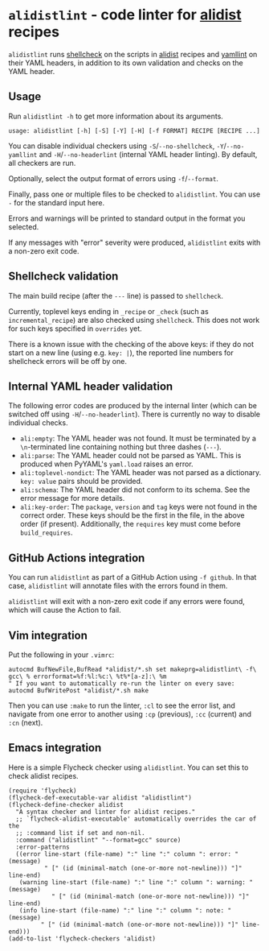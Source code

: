 # `alidistlint` - code linter for [alidist][] recipes

`alidistlint` runs [shellcheck][] on the scripts in [alidist][] recipes and [yamllint][] on their YAML headers, in addition to its own validation and checks on the YAML header.

## Usage

Run `alidistlint -h` to get more information about its arguments.

```
usage: alidistlint [-h] [-S] [-Y] [-H] [-f FORMAT] RECIPE [RECIPE ...]
```

You can disable individual checkers using `-S`/`--no-shellcheck`, `-Y`/`--no-yamllint` and `-H`/`--no-headerlint` (internal YAML header linting).
By default, all checkers are run.

Optionally, select the output format of errors using `-f`/`--format`.

Finally, pass one or multiple files to be checked to `alidistlint`. You can use `-` for the standard input here.

Errors and warnings will be printed to standard output in the format you selected.

If any messages with "error" severity were produced, `alidistlint` exits with a non-zero exit code.

## Shellcheck validation

The main build recipe (after the `---` line) is passed to `shellcheck`.

Currently, toplevel keys ending in `_recipe` or `_check` (such as `incremental_recipe`) are also checked using `shellcheck`.
This does not work for such keys specified in `overrides` yet.

There is a known issue with the checking of the above keys: if they do not start on a new line (using e.g. `key: |`), the reported line numbers for shellcheck errors will be off by one.

## Internal YAML header validation

The following error codes are produced by the internal linter (which can be switched off using `-H`/`--no-headerlint`).
There is currently no way to disable individual checks.

- `ali:empty`: The YAML header was not found.
  It must be terminated by a `\n`-terminated line containing nothing but three dashes (`---`).
- `ali:parse`: The YAML header could not be parsed as YAML. This is produced when PyYAML's `yaml.load` raises an error.
- `ali:toplevel-nondict`: The YAML header was not parsed as a dictionary. `key: value` pairs should be provided.
- `ali:schema`: The YAML header did not conform to its schema. See the error message for more details.
- `ali:key-order`: The `package`, `version` and `tag` keys were not found in the correct order.
  These keys should be the first in the file, in the above order (if present).
  Additionally, the `requires` key must come before `build_requires`.

## GitHub Actions integration

You can run `alidistlint` as part of a GitHub Action using `-f github`. In that case, `alidistlint` will annotate files with the errors found in them.

`alidistlint` will exit with a non-zero exit code if any errors were found, which will cause the Action to fail.

## Vim integration

Put the following in your `.vimrc`:

```vim
autocmd BufNewFile,BufRead *alidist/*.sh set makeprg=alidistlint\ -f\ gcc\ % errorformat=%f:%l:%c:\ %t%*[a-z]:\ %m
" If you want to automatically re-run the linter on every save:
autocmd BufWritePost *alidist/*.sh make
```

Then you can use `:make` to run the linter, `:cl` to see the error list, and navigate from one error to another using `:cp` (previous), `:cc` (current) and `:cn` (next).

## Emacs integration

Here is a simple Flycheck checker using `alidistlint`.
You can set this to check alidist recipes.

```elisp
(require 'flycheck)
(flycheck-def-executable-var alidist "alidistlint")
(flycheck-define-checker alidist
  "A syntax checker and linter for alidist recipes."
  ;; `flycheck-alidist-executable' automatically overrides the car of the
  ;; :command list if set and non-nil.
  :command ("alidistlint" "--format=gcc" source)
  :error-patterns
  ((error line-start (file-name) ":" line ":" column ": error: " (message)
          " [" (id (minimal-match (one-or-more not-newline))) "]" line-end)
   (warning line-start (file-name) ":" line ":" column ": warning: " (message)
            " [" (id (minimal-match (one-or-more not-newline))) "]" line-end)
   (info line-start (file-name) ":" line ":" column ": note: " (message)
         " [" (id (minimal-match (one-or-more not-newline))) "]" line-end)))
(add-to-list 'flycheck-checkers 'alidist)
```

[alidist]: https://github.com/alisw/alidist
[shellcheck]: https://www.shellcheck.net/
[yamllint]: https://yamllint.readthedocs.io/
